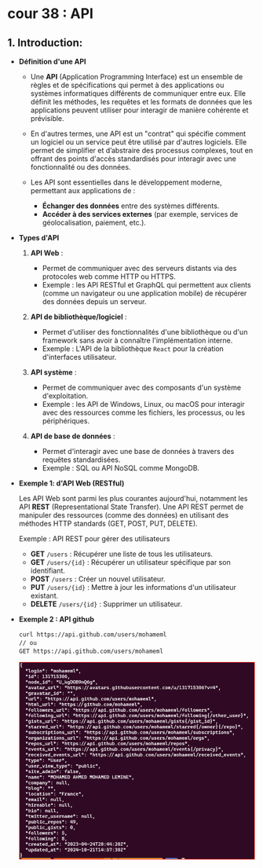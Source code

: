 # cour 38 : **API**

## 1. **Introduction:**

-   **Définition d'une API**

    -   Une **API** (Application Programming Interface) est un ensemble de règles et de spécifications qui permet à des applications ou systèmes informatiques différents de communiquer entre eux. Elle définit les méthodes, les requêtes et les formats de données que les applications peuvent utiliser pour interagir de manière cohérente et prévisible.

    -   En d'autres termes, une API est un "contrat" qui spécifie comment un logiciel ou un service peut être utilisé par d'autres logiciels. Elle permet de simplifier et d’abstraire des processus complexes, tout en offrant des points d'accès standardisés pour interagir avec une fonctionnalité ou des données.

    -   Les API sont essentielles dans le développement moderne, permettant aux applications de :

        -   **Échanger des données** entre des systèmes différents.
        -   **Accéder à des services externes** (par exemple, services de géolocalisation, paiement, etc.).

-   **Types d'API**

    1. **API Web** :

        - Permet de communiquer avec des serveurs distants via des protocoles web comme HTTP ou HTTPS.
        - Exemple : les API RESTful et GraphQL qui permettent aux clients (comme un navigateur ou une application mobile) de récupérer des données depuis un serveur.

    2. **API de bibliothèque/logiciel** :

        - Permet d'utiliser des fonctionnalités d'une bibliothèque ou d'un framework sans avoir à connaître l'implémentation interne.
        - Exemple : L'API de la bibliothèque `React` pour la création d'interfaces utilisateur.

    3. **API système** :

        - Permet de communiquer avec des composants d'un système d'exploitation.
        - Exemple : les API de Windows, Linux, ou macOS pour interagir avec des ressources comme les fichiers, les processus, ou les périphériques.

    4. **API de base de données** :
        - Permet d'interagir avec une base de données à travers des requêtes standardisées.
        - Exemple : SQL ou API NoSQL comme MongoDB.

-   **Exemple 1: d'API Web (RESTful)**

    Les API Web sont parmi les plus courantes aujourd'hui, notamment les API **REST** (Representational State Transfer). Une API REST permet de manipuler des ressources (comme des données) en utilisant des méthodes HTTP standards (GET, POST, PUT, DELETE).

    Exemple : API REST pour gérer des utilisateurs

    -   **GET** `/users` : Récupérer une liste de tous les utilisateurs.
    -   **GET** `/users/{id}` : Récupérer un utilisateur spécifique par son identifiant.
    -   **POST** `/users` : Créer un nouvel utilisateur.
    -   **PUT** `/users/{id}` : Mettre à jour les informations d'un utilisateur existant.
    -   **DELETE** `/users/{id}` : Supprimer un utilisateur.

-   **Exemple 2 : API github**

    ```bash
    curl https://api.github.com/users/mohameml
    // ou
    GET https://api.github.com/users/mohameml

    ```

    ![alt text](image.png)
